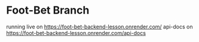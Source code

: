 # Foot-Bet Branch

running live on https://foot-bet-backend-lesson.onrender.com/
api-docs on https://foot-bet-backend-lesson.onrender.com/api-docs

